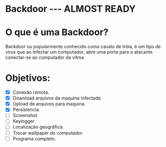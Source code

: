# Backdoor --- ALMOST READY

# O que é uma Backdoor?
Backdoor ou popularmente conhecido como cavalo de tróia, é um tipo de vírus que ao infectar um computador, abre uma porta para o atacante conectar-se ao computador da vítma.

# Objetivos:
- [x] Conexão remota.
- [x] Download arquivos da maquina infectada.
- [x] Upload de arquivos para maquina.
- [x] Persistencia.
- [ ] Screenshot.
- [ ] Keylogger
- [ ] Localização geográfica.
- [ ] Trocar wallpaper do computador.
- [ ] Programa completo.
